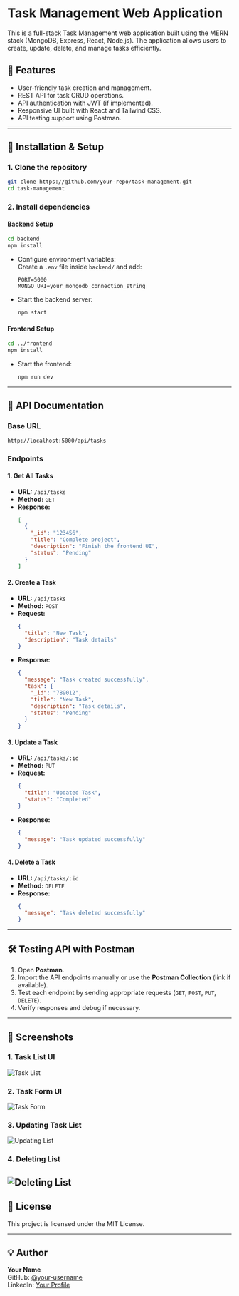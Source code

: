 # Task Management Web Application

This is a full-stack Task Management web application built using the MERN stack (MongoDB, Express, React, Node.js). The application allows users to create, update, delete, and manage tasks efficiently.

## 🚀 Features
- User-friendly task creation and management.
- REST API for task CRUD operations.
- API authentication with JWT (if implemented).
- Responsive UI built with React and Tailwind CSS.
- API testing support using Postman.

---

## 📌 Installation & Setup

### **1. Clone the repository**
```sh
git clone https://github.com/your-repo/task-management.git
cd task-management
```

### **2. Install dependencies**
#### **Backend Setup**
```sh
cd backend
npm install
```
- Configure environment variables:  
  Create a `.env` file inside `backend/` and add:
  ```env
  PORT=5000
  MONGO_URI=your_mongodb_connection_string
  ```
- Start the backend server:
  ```sh
  npm start
  ```

#### **Frontend Setup**
```sh
cd ../frontend
npm install
```
- Start the frontend:
  ```sh
  npm run dev
  ```

---

## 💼 API Documentation

### **Base URL**
```
http://localhost:5000/api/tasks
```

### **Endpoints**

#### **1. Get All Tasks**
- **URL:** `/api/tasks`
- **Method:** `GET`
- **Response:**
  ```json
  [
    {
      "_id": "123456",
      "title": "Complete project",
      "description": "Finish the frontend UI",
      "status": "Pending"
    }
  ]
  ```

#### **2. Create a Task**
- **URL:** `/api/tasks`
- **Method:** `POST`
- **Request:**
  ```json
  {
    "title": "New Task",
    "description": "Task details"
  }
  ```
- **Response:**
  ```json
  {
    "message": "Task created successfully",
    "task": {
      "_id": "789012",
      "title": "New Task",
      "description": "Task details",
      "status": "Pending"
    }
  }
  ```

#### **3. Update a Task**
- **URL:** `/api/tasks/:id`
- **Method:** `PUT`
- **Request:**
  ```json
  {
    "title": "Updated Task",
    "status": "Completed"
  }
  ```
- **Response:**
  ```json
  {
    "message": "Task updated successfully"
  }
  ```

#### **4. Delete a Task**
- **URL:** `/api/tasks/:id`
- **Method:** `DELETE`
- **Response:**
  ```json
  {
    "message": "Task deleted successfully"
  }
  ```

---

## 🛠 Testing API with Postman
1. Open **Postman**.
2. Import the API endpoints manually or use the **Postman Collection** (link if available).
3. Test each endpoint by sending appropriate requests (`GET`, `POST`, `PUT`, `DELETE`).
4. Verify responses and debug if necessary.

---

## 📸 Screenshots
### **1. Task List UI**
![Task List](screenshots/screenshot1.png)

### **2. Task Form UI**
![Task Form](screenshots/screenshot2.png)

### **3. Updating Task List**
![Updating List](screenshots/screenshot3.png)

### **4. Deleting List**
![Deleting List](screenshots/screenshot4.png)
---

## 🐝 License
This project is licensed under the MIT License.

---

## 💡 Author
**Your Name**  
GitHub: [@your-username](https://github.com/your-username)  
LinkedIn: [Your Profile](https://linkedin.com/in/your-profile)

